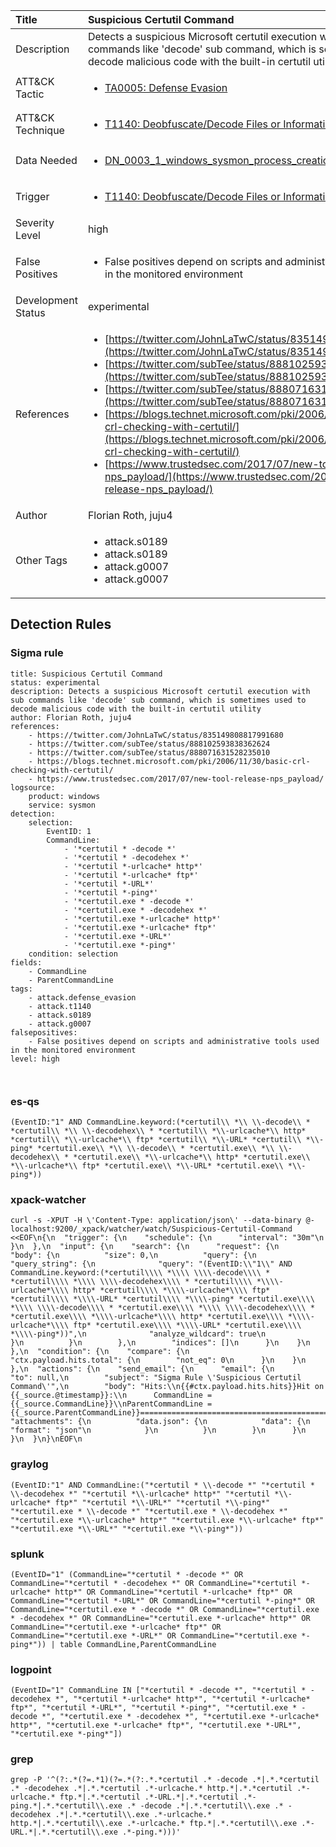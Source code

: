 | Title                | Suspicious Certutil Command                                                                                                                                                 |
|:---------------------|:------------------------------------------------------------------------------------------------------------------------------------------------------------|
| Description          | Detects a suspicious Microsoft certutil execution with sub commands like 'decode' sub command, which is sometimes used to decode malicious code with the built-in certutil utility                                                                                                                                           |
| ATT&amp;CK Tactic    | <ul><li>[TA0005: Defense Evasion](https://attack.mitre.org/tactics/TA0005)</li></ul>  |
| ATT&amp;CK Technique | <ul><li>[T1140: Deobfuscate/Decode Files or Information](https://attack.mitre.org/techniques/T1140)</li></ul>                             |
| Data Needed          | <ul><li>[DN_0003_1_windows_sysmon_process_creation](../Data_Needed/DN_0003_1_windows_sysmon_process_creation.md)</li></ul>                                                         |
| Trigger              | <ul><li>[T1140: Deobfuscate/Decode Files or Information](../Triggers/T1140.md)</li></ul>  |
| Severity Level       | high                                                                                                                                                 |
| False Positives      | <ul><li>False positives depend on scripts and administrative tools used in the monitored environment</li></ul>                                                                  |
| Development Status   | experimental                                                                                                                                                |
| References           | <ul><li>[https://twitter.com/JohnLaTwC/status/835149808817991680](https://twitter.com/JohnLaTwC/status/835149808817991680)</li><li>[https://twitter.com/subTee/status/888102593838362624](https://twitter.com/subTee/status/888102593838362624)</li><li>[https://twitter.com/subTee/status/888071631528235010](https://twitter.com/subTee/status/888071631528235010)</li><li>[https://blogs.technet.microsoft.com/pki/2006/11/30/basic-crl-checking-with-certutil/](https://blogs.technet.microsoft.com/pki/2006/11/30/basic-crl-checking-with-certutil/)</li><li>[https://www.trustedsec.com/2017/07/new-tool-release-nps_payload/](https://www.trustedsec.com/2017/07/new-tool-release-nps_payload/)</li></ul>                                                          |
| Author               | Florian Roth, juju4                                                                                                                                                |
| Other Tags           | <ul><li>attack.s0189</li><li>attack.s0189</li><li>attack.g0007</li><li>attack.g0007</li></ul> | 

## Detection Rules

### Sigma rule

```
title: Suspicious Certutil Command
status: experimental
description: Detects a suspicious Microsoft certutil execution with sub commands like 'decode' sub command, which is sometimes used to decode malicious code with the built-in certutil utility
author: Florian Roth, juju4
references:
    - https://twitter.com/JohnLaTwC/status/835149808817991680
    - https://twitter.com/subTee/status/888102593838362624
    - https://twitter.com/subTee/status/888071631528235010
    - https://blogs.technet.microsoft.com/pki/2006/11/30/basic-crl-checking-with-certutil/
    - https://www.trustedsec.com/2017/07/new-tool-release-nps_payload/
logsource:
    product: windows
    service: sysmon
detection:
    selection:
        EventID: 1
        CommandLine: 
            - '*certutil * -decode *'
            - '*certutil * -decodehex *'
            - '*certutil *-urlcache* http*'
            - '*certutil *-urlcache* ftp*'
            - '*certutil *-URL*'
            - '*certutil *-ping*'
            - '*certutil.exe * -decode *'
            - '*certutil.exe * -decodehex *'
            - '*certutil.exe *-urlcache* http*'
            - '*certutil.exe *-urlcache* ftp*'
            - '*certutil.exe *-URL*'
            - '*certutil.exe *-ping*'
    condition: selection
fields:
    - CommandLine
    - ParentCommandLine
tags:
    - attack.defense_evasion
    - attack.t1140
    - attack.s0189
    - attack.g0007
falsepositives:
    - False positives depend on scripts and administrative tools used in the monitored environment
level: high



```




### es-qs
    
```
(EventID:"1" AND CommandLine.keyword:(*certutil\\ *\\ \\-decode\\ * *certutil\\ *\\ \\-decodehex\\ * *certutil\\ *\\-urlcache*\\ http* *certutil\\ *\\-urlcache*\\ ftp* *certutil\\ *\\-URL* *certutil\\ *\\-ping* *certutil.exe\\ *\\ \\-decode\\ * *certutil.exe\\ *\\ \\-decodehex\\ * *certutil.exe\\ *\\-urlcache*\\ http* *certutil.exe\\ *\\-urlcache*\\ ftp* *certutil.exe\\ *\\-URL* *certutil.exe\\ *\\-ping*))
```


### xpack-watcher
    
```
curl -s -XPUT -H \'Content-Type: application/json\' --data-binary @- localhost:9200/_xpack/watcher/watch/Suspicious-Certutil-Command <<EOF\n{\n  "trigger": {\n    "schedule": {\n      "interval": "30m"\n    }\n  },\n  "input": {\n    "search": {\n      "request": {\n        "body": {\n          "size": 0,\n          "query": {\n            "query_string": {\n              "query": "(EventID:\\"1\\" AND CommandLine.keyword:(*certutil\\\\ *\\\\ \\\\-decode\\\\ * *certutil\\\\ *\\\\ \\\\-decodehex\\\\ * *certutil\\\\ *\\\\-urlcache*\\\\ http* *certutil\\\\ *\\\\-urlcache*\\\\ ftp* *certutil\\\\ *\\\\-URL* *certutil\\\\ *\\\\-ping* *certutil.exe\\\\ *\\\\ \\\\-decode\\\\ * *certutil.exe\\\\ *\\\\ \\\\-decodehex\\\\ * *certutil.exe\\\\ *\\\\-urlcache*\\\\ http* *certutil.exe\\\\ *\\\\-urlcache*\\\\ ftp* *certutil.exe\\\\ *\\\\-URL* *certutil.exe\\\\ *\\\\-ping*))",\n              "analyze_wildcard": true\n            }\n          }\n        },\n        "indices": []\n      }\n    }\n  },\n  "condition": {\n    "compare": {\n      "ctx.payload.hits.total": {\n        "not_eq": 0\n      }\n    }\n  },\n  "actions": {\n    "send_email": {\n      "email": {\n        "to": null,\n        "subject": "Sigma Rule \'Suspicious Certutil Command\'",\n        "body": "Hits:\\n{{#ctx.payload.hits.hits}}Hit on {{_source.@timestamp}}:\\n      CommandLine = {{_source.CommandLine}}\\nParentCommandLine = {{_source.ParentCommandLine}}================================================================================\\n{{/ctx.payload.hits.hits}}",\n        "attachments": {\n          "data.json": {\n            "data": {\n              "format": "json"\n            }\n          }\n        }\n      }\n    }\n  }\n}\nEOF\n
```


### graylog
    
```
(EventID:"1" AND CommandLine:("*certutil * \\-decode *" "*certutil * \\-decodehex *" "*certutil *\\-urlcache* http*" "*certutil *\\-urlcache* ftp*" "*certutil *\\-URL*" "*certutil *\\-ping*" "*certutil.exe * \\-decode *" "*certutil.exe * \\-decodehex *" "*certutil.exe *\\-urlcache* http*" "*certutil.exe *\\-urlcache* ftp*" "*certutil.exe *\\-URL*" "*certutil.exe *\\-ping*"))
```


### splunk
    
```
(EventID="1" (CommandLine="*certutil * -decode *" OR CommandLine="*certutil * -decodehex *" OR CommandLine="*certutil *-urlcache* http*" OR CommandLine="*certutil *-urlcache* ftp*" OR CommandLine="*certutil *-URL*" OR CommandLine="*certutil *-ping*" OR CommandLine="*certutil.exe * -decode *" OR CommandLine="*certutil.exe * -decodehex *" OR CommandLine="*certutil.exe *-urlcache* http*" OR CommandLine="*certutil.exe *-urlcache* ftp*" OR CommandLine="*certutil.exe *-URL*" OR CommandLine="*certutil.exe *-ping*")) | table CommandLine,ParentCommandLine
```


### logpoint
    
```
(EventID="1" CommandLine IN ["*certutil * -decode *", "*certutil * -decodehex *", "*certutil *-urlcache* http*", "*certutil *-urlcache* ftp*", "*certutil *-URL*", "*certutil *-ping*", "*certutil.exe * -decode *", "*certutil.exe * -decodehex *", "*certutil.exe *-urlcache* http*", "*certutil.exe *-urlcache* ftp*", "*certutil.exe *-URL*", "*certutil.exe *-ping*"])
```


### grep
    
```
grep -P '^(?:.*(?=.*1)(?=.*(?:.*.*certutil .* -decode .*|.*.*certutil .* -decodehex .*|.*.*certutil .*-urlcache.* http.*|.*.*certutil .*-urlcache.* ftp.*|.*.*certutil .*-URL.*|.*.*certutil .*-ping.*|.*.*certutil\\.exe .* -decode .*|.*.*certutil\\.exe .* -decodehex .*|.*.*certutil\\.exe .*-urlcache.* http.*|.*.*certutil\\.exe .*-urlcache.* ftp.*|.*.*certutil\\.exe .*-URL.*|.*.*certutil\\.exe .*-ping.*)))'
```


